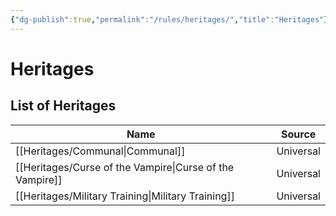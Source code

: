 ```yaml
---
{"dg-publish":true,"permalink":"/rules/heritages/","title":"Heritages"}
---
```


# Heritages
## List of Heritages
| Name                                                        | Source    |
| ----------------------------------------------------------- | --------- |
| [[Heritages/Communal\|Communal]]                         | Universal |
| [[Heritages/Curse of the Vampire\|Curse of the Vampire]] | Universal |
| [[Heritages/Military Training\|Military Training]]       | Universal |

